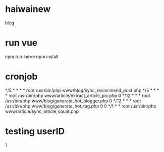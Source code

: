 # haiwainew
blog

# run vue
npm run serve 
npm install  

# cronjob
*/5 * * * * root /usr/bin/php www/blog/sync_recommend_post.php 
*/5 * * * * root /usr/bin/php www/article/extract_article_pic.php
0 */12 * * * root /usr/bin/php www/blog/generate_hot_blogger.php
0 */12 * * * root /usr/bin/php www/blog/generate_hot_tag.php
0 0 */1 * * root /usr/bin/php www/article/sync_article_count.php

# testing userID
1
